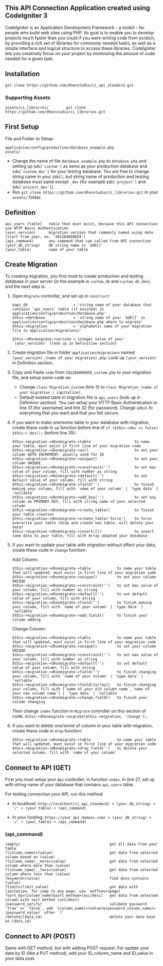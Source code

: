 This API Connection Application created using CodeIgniter 3
-----------------------------------------------------------

CodeIgniter is an Application Development Framework - a toolkit - for people
who build web sites using PHP. Its goal is to enable you to develop projects
much faster than you could if you were writing code from scratch, by providing
a rich set of libraries for commonly needed tasks, as well as a simple
interface and logical structure to access these libraries. CodeIgniter lets
you creatively focus on your project by minimizing the amount of code needed
for a given task.

Installation
------------

```
git clone https://github.com/dhonstudio/ci_api_standard.git
```

### Supporting Assets

```
assets/ci_libraries/        git clone https://github.com/dhonstudio/ci_libraries.git
```

First Setup
-----------

File and Folder to Setup:

```
application/config/production/database_example.php
assets/
```

- Change the name of file `database_example.php` to `database.php` and setting up `$db['custom']` as same as your production database and `$db['custom_dev']` for your testing database. You are free to change string name in your `$db[]`, but string name of production and testing database must same except `_dev` (for example `$db['project']` and `$db['project_dev']`).
- Run `git clone https://github.com/dhonstudio/ci_libraries.git` in your `assets/` folder.

Definition
----------

```
api_users [table]   table that must exist, because this API connection use HTTP Basic Authentication
(your_version)      migration version that commonly named using date (start from year, ex. '202204060859')
(api_command)       any command that can called from API connection
(your_db_string)    db string name in `$db[]`
(your_table)        name of your table
```

Create Migration
----------------

To creating migration, you first must to create production and testing database in your server (in the example is `custom_db` and `custom_db_dev`), and the next step is:
1. Open `Migrate` controller, and set up in `construct`:

    ```
    $api_db                     = 'string name of your database that contains `api_users` table (if existed) in application/config/production/database.php'
    $this->database             = 'string name of your `$db[]` in application/config/production/database.php where to migrate'
    $this->migration            = 'alphabetic name of your migration file in application/migrations/'

    $this->dhonmigrate->version = integer value of your `(your_version)` (look up in Definition section)
    ```

2. Create migration file in folder `application/migrations` named `(your_version)_(name of your migration).php`. Look up `(your_version)` in Definition section.

3. Copy and Paste `code` from `202204060859_custom.php` to your migration file, and setup some code as:

    - Change `class Migration_Custom` (line 3) to `class Migration_(name of your migration | capitalize)`.
    - Default existed table in migration file is `api_users` (look up in Definition section). You can setup your HTTP Basic Authentication in line 31 (for username) and line 32 (for password). Change `admin` to everything that you want and that you felt secure.

4. If you want to make one/some table in your database with migration, create these code in `up` function before line of `if ($this->dev == false) $this->_dev();` (before line 35):

    ```
    $this->migration->dhonmigrate->table                    to name your table, must exist in first line of your migration code
    $this->migration->dhonmigrate->ai()                     to set your column AUTO-INCREMENT, usually used for ID
    $this->migration->dhonmigrate->unique()                 to set your column UNIQUE
    $this->migration->dhonmigrate->constraint('')           to set max value of your column, fill with number as string
    $this->migration->dhonmigrate->default('')              to set default value of your column, fill with string
    $this->migration->dhonmigrate->field('')                to finish making your column, fill with `name of your column` | `type data` | `nullable`
    $this->migration->dhonmigrate->add_key('')              to set any column as PRIMARY KEY, fill with string name of your selected column
    $this->migration->dhonmigrate->create_table()           to finish your table creation
    $this->migration->dhonmigrate->create_table('force')    to force overwrite your table (drop and create new table, will delete your data)
    $this->migration->dhonmigrate->insert([])               to insert some data to your table, fill with Array adapted your database
    ```

5. If you want to update your table with migration without affect your data, create these code in `change` function:

    Add Column:
    ```
    $this->migration->dhonmigrate->table            to name your table that will updated, must exist in first line of your migration code
    $this->migration->dhonmigrate->unique()         to set your column UNIQUE
    $this->migration->dhonmigrate->constraint('')   to set max value of your column, fill with number as string
    $this->migration->dhonmigrate->default('')      to set default value of your column, fill with string
    $this->migration->dhonmigrate->field('')        to finish making your column, fill with `name of your column` | `type data` | `nullable`
    $this->migration->dhonmigrate->add_field()      to finish your column adding
    ```

    Change Column:
    ```
    $this->migration->dhonmigrate->table            to name your table that will updated, must exist in first line of your migration code
    $this->migration->dhonmigrate->unique()         to set your column UNIQUE
    $this->migration->dhonmigrate->constraint('')   to set max value of your column, fill with number as string
    $this->migration->dhonmigrate->default('')      to set default value of your column, fill with string
    $this->migration->dhonmigrate->field('')        to finish changing your column, fill with `name of your column` | `type data` | `nullable`
    $this->migration->dhonmigrate->field([array])   to finish changing your column, fill with [`name of your old column name`,`name of your new column name`] | `type data` | `nullable`
    $this->migration->dhonmigrate->change_field()   to finish your column changing
    ```

    Then change `index` function in `Migrate` controller on this section of code: `$this->dhonmigrate->migrate($this->migration, 'change');`.

6. If you want to delete one/some of column in your table with migration, create these code in `drop` function:
    
    ```
    $this->migration->dhonmigrate->table            to name your table that will updated, must exist in first line of your migration code
    $this->migration->dhonmigrate->drop_field('')   to delete your selected column, fill with `name of your column`
    ```

Connect to API (GET)
--------------------

First you must setup your `Api` controller, in function `index`. In line 27, set up with string name of your database that contains `api_users` table.

For testing connection your API, run this method:

- In localhost:
    `http://localhost/ci_api_standard/ + (your_db_string) + '/' + (your_table) + (api_command)`

- In your hosting:
    `https://your_api_domain.com/ + (your_db_string) + '/' + (your_table) + (api_command)`

### (api_command)

```
(empty)                                         get all data from your table
?(column_name)=(value)                          get data from selected column based on (value)
?(column_name)__more=(value)                    get data from selected column where more than (value)
?(column_name)__less=(value)                    get data from selected column where less than (value)
?keyword=(value)                                find data contains (value)
?limit=(limit_value)                            get data with limitation, for jump to any page, use `&offset=(page)`
?sort_by=(column_name)&sort_method=(asc/desc)   get data from selected column with sort method (asc/desc)
/password_verify?                               validate password `true` or `false`, add `(column_name)=(value)&(password_column_name)=(password_value)` after `?`
/delete/(data_id)                               delete your data base on (data_id)

```

Connect to API (POST)
---------------------

Same with GET method, but with adding POST request. For update your data by ID (like a PUT method), add your ID_column_name and ID_value in your data post.